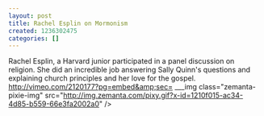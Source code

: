 ```yaml
---
layout: post
title: Rachel Esplin on Mormonism
created: 1236302475
categories: []
---
```

Rachel Esplin, a Harvard junior participated in a panel discussion on religion.  She did an incredible job answering Sally Quinn's questions and explaining church principles and her love for the gospel.  http://vimeo.com/2120177?pg=embed&amp;sec=   ___img class="zemanta-pixie-img" src="http://img.zemanta.com/pixy.gif?x-id=1210f015-ac34-4d85-b559-66e3fa2002a0" /> 
